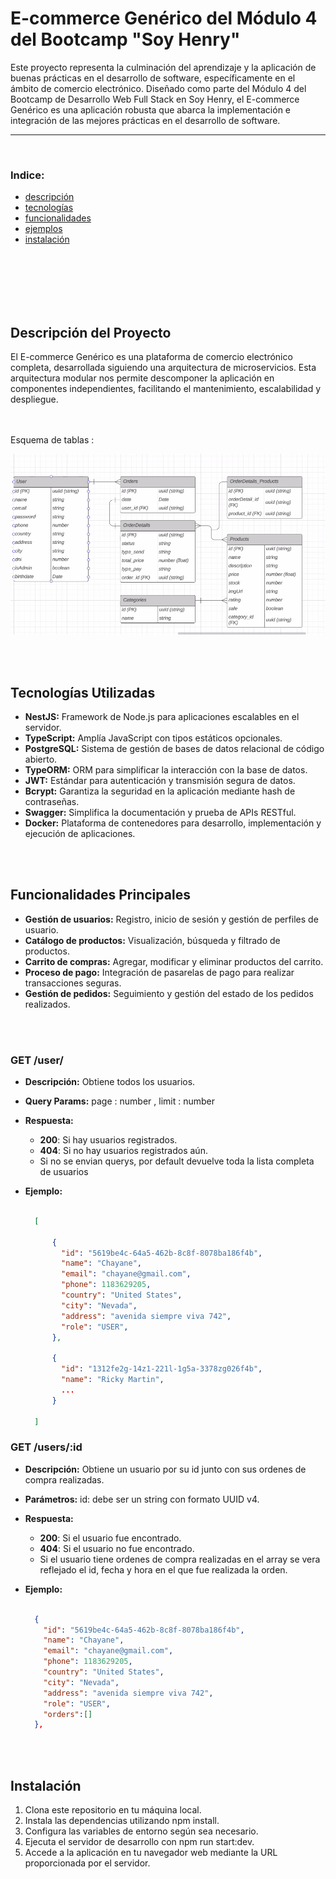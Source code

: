 # E-commerce Genérico del Módulo 4 del Bootcamp "Soy Henry"

Este proyecto representa la culminación del aprendizaje y la aplicación de buenas prácticas en el desarrollo de software, específicamente en el ámbito de comercio electrónico. Diseñado como parte del Módulo 4 del Bootcamp de Desarrollo Web Full Stack en Soy Henry, el E-commerce Genérico es una aplicación robusta que abarca la implementación e integración de las mejores prácticas en el desarrollo de software.

---

<br>

### Indice:
- [descripción](#instalación)
- [tecnologías](#instalación)
- [funcionalidades](#instalación)
- [ejemplos](#instalación)
- [instalación](#instalación)

<br>
<br>

<br>
<br>
<br>

## Descripción del Proyecto

El E-commerce Genérico es una plataforma de comercio electrónico completa, desarrollada siguiendo una arquitectura de microservicios. Esta arquitectura modular nos permite descomponer la aplicación en componentes independientes, facilitando el mantenimiento, escalabilidad y despliegue.


<br>
<br>
Esquema de tablas :

![shema](./assets/schema.png)

<br>
<br>

## Tecnologías Utilizadas

- **NestJS:** Framework de Node.js para aplicaciones escalables en el servidor.
- **TypeScript:** Amplía JavaScript con tipos estáticos opcionales.
- **PostgreSQL:** Sistema de gestión de bases de datos relacional de código abierto.
- **TypeORM:** ORM para simplificar la interacción con la base de datos.
- **JWT:** Estándar para autenticación y transmisión segura de datos.
- **Bcrypt:** Garantiza la seguridad en la aplicación mediante hash de contraseñas.
- **Swagger:** Simplifica la documentación y prueba de APIs RESTful.
- **Docker:** Plataforma de contenedores para desarrollo, implementación y ejecución de aplicaciones.

<br>
<br>

## Funcionalidades Principales

- **Gestión de usuarios:** Registro, inicio de sesión y gestión de perfiles de usuario.
- **Catálogo de productos:** Visualización, búsqueda y filtrado de productos.
- **Carrito de compras:** Agregar, modificar y eliminar productos del carrito.
- **Proceso de pago:** Integración de pasarelas de pago para realizar transacciones seguras.
- **Gestión de pedidos:** Seguimiento y gestión del estado de los pedidos realizados.

<br>
<br>

### GET /user/

- **Descripción:** Obtiene todos los usuarios.
- **Query Params:** page : number , limit : number

- **Respuesta:**

  - **200**: Si hay usuarios registrados.
  - **404**: Si no hay usuarios registrados aún.
  - Si no se envian querys, por default devuelve toda la lista completa de usuarios

- **Ejemplo:**

  ```json

    [

        {
          "id": "5619be4c-64a5-462b-8c8f-8078ba186f4b",
          "name": "Chayane",
          "email": "chayane@gmail.com",
          "phone": 1183629205,
          "country": "United States",
          "city": "Nevada",
          "address": "avenida siempre viva 742",
          "role": "USER",
        },

        {
          "id": "1312fe2g-14z1-221l-1g5a-3378zg026f4b",
          "name": "Ricky Martin",
          ...
        }

    ]

  ```

### GET /users/:id

- **Descripción:** Obtiene un usuario por su id junto con sus ordenes de compra realizadas.
- **Parámetros:** id: debe ser un string con formato UUID v4.

- **Respuesta:**

  - **200**: Si el usuario fue encontrado.
  - **404**: Si el usuario no fue encontrado.
  - Si el usuario tiene ordenes de compra realizadas en el array se vera reflejado el id, fecha y hora en el que fue realizada la orden.

- **Ejemplo:**

  ```json

    {
      "id": "5619be4c-64a5-462b-8c8f-8078ba186f4b",
      "name": "Chayane",
      "email": "chayane@gmail.com",
      "phone": 1183629205,
      "country": "United States",
      "city": "Nevada",
      "address": "avenida siempre viva 742",
      "role": "USER",
      "orders":[]
    },

  ```

<br>
<br>

## Instalación

1. Clona este repositorio en tu máquina local.
1. Instala las dependencias utilizando npm install.
1. Configura las variables de entorno según sea necesario.
1. Ejecuta el servidor de desarrollo con npm run start:dev.
1. Accede a la aplicación en tu navegador web mediante la URL proporcionada por el servidor.
